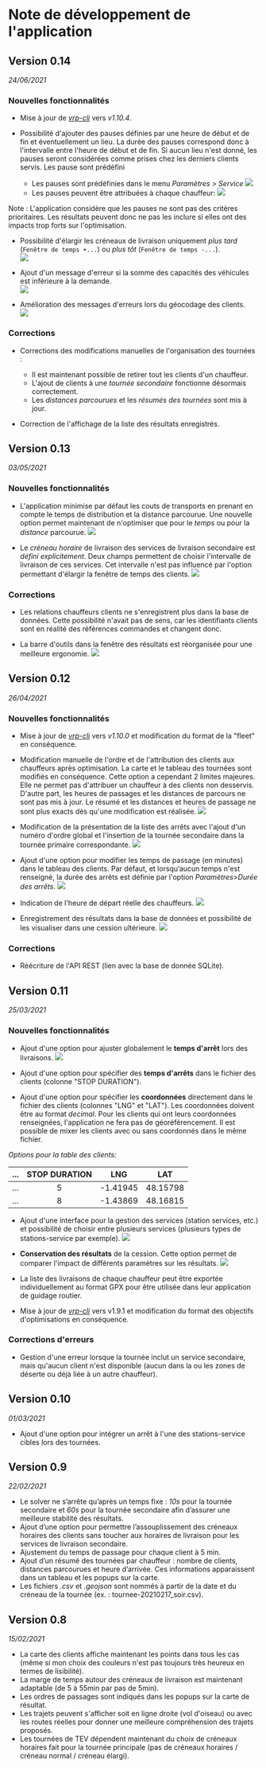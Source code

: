 # Note de développement de l'application


## Version 0.14
_24/06/2021_

### Nouvelles fonctionnalités

- Mise à jour de _[vrp-cli](https://github.com/reinterpretcat/vrp)_ vers _v1.10.4_.

- Possibilité d'ajouter des pauses définies par une heure de début et de fin et éventuellement un lieu. La durée des pauses correspond donc à l'intervalle entre l'heure de début et de fin. Si aucun lieu n'est donné, les pauses seront considérées comme prises chez les derniers clients servis. Les pause sont prédéfini
  - Les pauses sont prédéfinies dans le menu _Paramètres > Service_
  ![](./_media/screenshot_pause2.png) 
  - Les pauses peuvent être attribuées à chaque chauffeur:
![](./_media/screenshot_pause1.png) 


Note : L'application considère que les pauses ne sont pas des critères prioritaires. Les résultats peuvent donc ne pas les inclure si elles ont des impacts trop forts sur l'optimisation.

- Possibilité d'élargir les créneaux de livraison uniquement _plus tard_ (`Fenêtre de temps +...`) ou _plus tôt_ (`Fenêtre de temps -...`).  
![](./_media/screenshot_tw_options.png) 

- Ajout d'un message d'erreur si la somme des capacités des véhicules  est inférieure à la demande.  
![](./_media/screenshot_WarningCapacity.png) 

- Amélioration des messages d'erreurs lors du géocodage des clients.  
![](./_media/screenshot_GeocodingError.png) 

### Corrections

- Corrections des modifications manuelles de l'organisation des tournées :
  - Il est maintenant possible de retirer tout les clients d'un chauffeur. 
  - L'ajout de clients à une _tournée secondaire_ fonctionne désormais correctement.
  - Les _distances parcourues_ et les _résumés des tournées_ sont mis à jour.

- Correction de l'affichage de la liste des résultats enregistrés.

## Version 0.13
_03/05/2021_

### Nouvelles fonctionnalités

- L'application minimise par défaut les couts de transports en prenant en compte le temps de distribution et la distance parcourue. Une nouvelle option permet maintenant de n'optimiser que pour le _temps_ ou pour la _distance_ parcourue.
![](./_media/screenshot_ObjPrimary.png) 

- Le _créneau horaire_ de livraison des services de livraison secondaire est _défini explicitement_. Deux champs permettent de choisir l'intervalle de livraison de ces services. Cet intervalle n'est pas influencé par l'option permettant d'élargir la fenêtre de temps des clients.
![](./_media/screenshot_secondaryServiceDeliveryTime.png) 

### Corrections
- Les relations chauffeurs clients ne s'enregistrent plus dans la base de données. Cette possibilité n'avait pas de sens, car les identifiants clients sont en réalité des références commandes et changent donc.

- La barre d'outils dans la fenêtre des résultats est réorganisée pour une meilleure ergonomie. 
![](./_media/screenshot_newResultsToolbar.png) 


## Version 0.12
_26/04/2021_

### Nouvelles fonctionnalités

- Mise à jour de _[vrp-cli](https://github.com/reinterpretcat/vrp)_ vers _v1.10.0_ et modification du format de la "fleet" en conséquence.
- Modification manuelle de l'ordre et de l'attribution des clients aux chauffeurs après optimisation. La carte et le tableau des tournées sont modifiés en conséquence. Cette option a cependant 2 limites majeures. Elle ne permet pas d'attribuer un chauffeur à des clients non desservis. D'autre part, les heures de passages et les distances de parcours ne sont pas mis à jour. Le résumé et les distances et heures de passage ne sont plus exacts dès qu'une modification est réalisée.
![](./_media/screenshot_reorganizeSolution.png)  

- Modification de la présentation de la liste des arrêts avec l'ajout d'un numéro d'ordre global et l'insertion de la tournée secondaire dans la tournée primaire correspondante.
![](./_media/screenshot_ResultFormated.png)  

- Ajout d'une option pour modifier les temps de passage (en minutes) dans le tableau des clients. Par défaut, et lorsqu’aucun temps n'est renseigné, la durée des arrêts est définie par l'option _Paramètres_>_Durée des arrêts_. 
![](./_media/screenshot_stopDuration.png) 

- Indication de l'heure de départ réelle des chauffeurs.
![](./_media/screenshot_driverDepartureTime.png) 

- Enregistrement des résultats dans la base de données et possibilité de les visualiser dans une cession ultérieure. 
![](./_media/screenshot_savedSolution.png) 

### Corrections
- Réécriture de l'API REST (lien avec la base de donnée SQLite).


## Version 0.11
_25/03/2021_

### Nouvelles fonctionnalités

- Ajout d'une option pour ajuster globalement le __temps d'arrêt__ lors des livraisons.
![](./_media/parametres_dureeArrets.png)  

- Ajout d'une option pour spécifier des __temps d'arrêts__ dans le fichier des clients (colonne "STOP DURATION").

- Ajout d'une option pour spécifier les __coordonnées__ directement dans le fichier des clients (colonnes "LNG" et "LAT"). Les coordonnées doivent être au format _decimal_. Pour les clients qui ont leurs coordonnées renseignées, l'application ne fera pas de géoréférencement. Il est possible de mixer les clients avec ou sans coordonnés dans le même fichier.

_Options pour la table des clients:_

| ... | STOP DURATION |    LNG   |    LAT   |
|:---:|:-------------:|:--------:|:--------:|
| ... |       5       | -1.41945 | 48.15798 |
| ... |       8       | -1.43869 | 48.16815 |


- Ajout d'une interface pour la gestion des services (station services, etc.) et possibilité de choisir entre plusieurs services (plusieurs types de stations-service par exemple).
![](./_media/driver_services.png) 

- __Conservation des résultats__ de la cession. Cette option permet de comparer l'impact de différents paramètres sur les résultats. 
![](./_media/screenshot_listeResultat.png)  

- La liste des livraisons de chaque chauffeur peut être exportée individuellement au format GPX pour être utilisée dans leur application de guidage routier.


- Mise à jour de _[vrp-cli](https://github.com/reinterpretcat/vrp)_ vers v1.9.1 et modification du format des objectifs d'optimisations en conséquence.

### Corrections d'erreurs 
- Gestion d'une erreur lorsque la tournée inclut un service secondaire, mais qu'aucun client n'est disponible (aucun dans la ou les zones de déserte ou déjà liée à un autre chauffeur).


## Version 0.10
_01/03/2021_

- Ajout d'une option pour intégrer un arrêt à l'une des stations-service cibles lors des tournées.


## Version 0.9
_22/02/2021_

- Le solver ne s’arrête qu’après un temps fixe : _10s_ pour la tournée secondaire et _60s_ pour la tournée secondaire afin d’assurer une meilleure stabilité des résultats.
- Ajout d’une option pour permettre l’assouplissement des créneaux horaires des clients sans toucher aux horaires de livraison pour les services de livraison secondaire.
- Ajustement du temps de passage pour chaque client à 5 min. 
- Ajout d’un résumé des tournées par chauffeur : nombre de clients, distances parcourues et heure d’arrivée. Ces informations apparaissent dans un tableau et les popups sur la carte.
- Les fichiers _.csv_ et _.geojson_ sont nommés à partir de la date et du créneau de la tournée (ex. : tournee-20210217_soir.csv).


## Version 0.8
_15/02/2021_

- La carte des clients affiche maintenant les points dans tous les cas (même si mon choix des couleurs n'est pas toujours très heureux en termes de lisibilité).
- La marge de temps autour des créneaux de livraison est maintenant adaptable (de 5 à 55min par pas de 5min).
- Les ordres de passages sont indiqués dans les popups sur la carte de résultat.
- Les trajets peuvent s'afficher soit en ligne droite (vol d'oiseau) ou avec les routes réelles pour donner une meilleure compréhension des trajets proposés.
- Les tournées de TEV dépendent maintenant du choix de créneaux horaires fait pour la tournée principale (pas de créneaux  horaires / créneau normal / créneau élargi).
